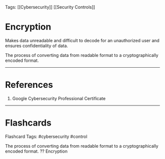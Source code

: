 Tags: [[Cybersecurity]] [[Security Controls]]
# Encryption

Makes data unreadable and difficult to decode for an unauthorized user and ensures confidentiality of data.

The process of converting data from readable format to a cryptographically encoded format.

---
# References

1. Google Cybersecurity Professional Certificate

---
# Flashcards

Flashcard Tags: #cybersecurity #control

The process of converting data from readable format to a cryptographically encoded format.
??
Encryption
<!--SR:!2024-05-13,14,290!2024-05-14,15,290-->